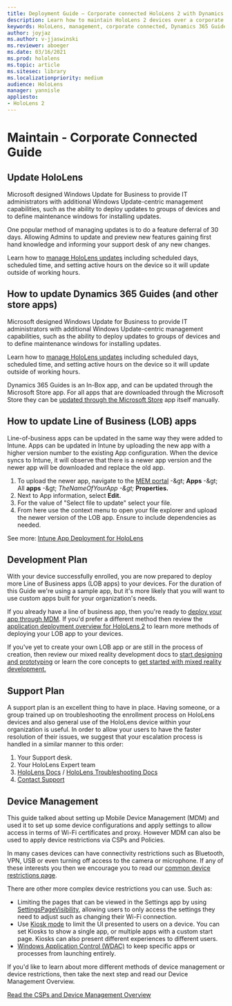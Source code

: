 ```yaml
---
title: Deployment Guide – Corporate connected HoloLens 2 with Dynamics 365 Guides - Maintain
description: Learn how to maintain HoloLens 2 devices over a corporate Connected network with Dynamics 365 Guides.
keywords: HoloLens, management, corporate connected, Dynamics 365 Guides, AAD, Azure AD, MDM, Mobile Device Management
author: joyjaz
ms.author: v-jjaswinski
ms.reviewer: aboeger
ms.date: 03/16/2021
ms.prod: hololens
ms.topic: article
ms.sitesec: library
ms.localizationpriority: medium
audience: HoloLens
manager: yannisle
appliesto:
- HoloLens 2
---
```


# Maintain - Corporate Connected Guide

## Update HoloLens

Microsoft designed Windows Update for Business to provide IT administrators with additional Windows Update-centric management capabilities, such as the ability to deploy updates to groups of devices and to define maintenance windows for installing updates.

One popular method of managing updates is to do a feature deferral of 30 days. Allowing Admins to update and preview new features gaining first hand knowledge and informing your support desk of any new changes.

Learn how to [manage HoloLens updates](https://docs.microsoft.com/hololens/hololens-updates) including scheduled days, scheduled time, and setting active hours on the device so it will update outside of working hours.

## How to update Dynamics 365 Guides (and other store apps)

Microsoft designed Windows Update for Business to provide IT administrators with additional Windows Update-centric management capabilities, such as the ability to deploy updates to groups of devices and to define maintenance windows for installing updates.

Learn how to [manage HoloLens updates](https://docs.microsoft.com/hololens/hololens-updates) including scheduled days, scheduled time, and setting active hours on the device so it will update outside of working hours.

Dynamics 365 Guides is an In-Box app, and can be updated through the Microsoft Store app. For all apps that are downloaded through the Microsoft Store they can be [updated through the Microsoft Store](https://docs.microsoft.com/hololens/holographic-store-apps#update-apps) app itself manually.

## How to update Line of Business (LOB) apps

Line-of-business apps can be updated in the same way they were added to Intune. Apps can be updated in Intune by uploading the new app with a higher version number to the existing App configuration. When the device syncs to Intune, it will observe that there is a newer app version and the newer app will be downloaded and replace the old app.

1. To upload the newer app, navigate to the [MEM portal](https://endpoint.microsoft.com/#home) -\&gt; **Apps** -\&gt; All **apps** -\&gt; _TheNameOfYourApp -\&gt;_ **Properties.**
2. Next to App information, select **Edit.**
3. For the value of &quot;Select file to update&quot; select your file.
4. From here use the context menu to open your file explorer and upload the newer version of the LOB app. Ensure to include dependencies as needed.

See more: [Intune App Deployment for HoloLens](https://docs.microsoft.com/hololens/app-deploy-intune)

## Development Plan

With your device successfully enrolled, you are now prepared to deploy more Line of Business apps (LOB apps) to your devices. For the duration of this Guide we're using a sample app, but it&#39;s more likely that you will want to use custom apps built for your organization&#39;s needs.

If you already have a line of business app, then you&#39;re ready to [deploy your app through MDM](https://docs.microsoft.com/hololens/app-deploy-intune). If you&#39;d prefer a different method then review the [application deployment overview for HoloLens 2](https://docs.microsoft.com/hololens/app-deploy-overview) to learn more methods of deploying your LOB app to your devices.

If you&#39;ve yet to create your own LOB app or are still in the process of creation, then review our mixed reality development docs to [start designing and prototyping](https://docs.microsoft.com/windows/mixed-reality/design/design) or learn the core concepts to [get started with mixed reality development.](https://docs.microsoft.com/windows/mixed-reality/discover/get-started-with-mr)

## Support Plan

A support plan is an excellent thing to have in place. Having someone, or a group trained up on troubleshooting the enrollment process on HoloLens devices and also general use of the HoloLens device within your organization is useful. In order to allow your users to have the faster resolution of their issues, we suggest that your escalation process is handled in a similar manner to this order:

1. Your Support desk.
2. Your HoloLens Expert team
3. [HoloLens Docs](https://docs.microsoft.com/hololens/) / [HoloLens Troubleshooting Docs](https://docs.microsoft.com/hololens/hololens-troubleshooting)
4. [Contact Support](https://support.serviceshub.microsoft.com/supportforbusiness/create?sapId=e9391227-fa6d-927b-0fff-f96288631b8f)

## Device Management

This guide talked about setting up Mobile Device Management (MDM) and used it to set up some device configurations and apply settings to allow access in terms of Wi-Fi certificates and proxy. However MDM can also be used to apply device restrictions via CSPs and Policies.

In many cases devices can have connectivity restrictions such as Bluetooth, VPN, USB or even turning off access to the camera or microphone. If any of these interests you then we encourage you to read our [common device restrictions page](https://docs.microsoft.com/hololens/hololens-common-device-restrictions).

There are other more complex device restrictions you can use. Such as:

- Limiting the pages that can be viewed in the Settings app by using [SettingsPageVisibility](https://docs.microsoft.com/hololens/settings-uri-list), allowing users to only access the settings they need to adjust such as changing their Wi-Fi connection.
- Use [Kiosk mode](https://docs.microsoft.com/hololens/hololens-kiosk) to limit the UI presented to users on a device. You can set Kiosks to show a single app, or multiple apps with a custom start page. Kiosks can also present different experiences to different users.
- [Windows Application Control (WDAC)](https://docs.microsoft.com/hololens/windows-defender-application-control-wdac) to keep specific apps or processes from launching entirely.

If you&#39;d like to learn about more different methods of device management or device restrictions, then take the next step and read our Device Management Overview.

[Read the CSPs and Device Management Overview](https://docs.microsoft.com/hololens/hololens-csp-policy-overview)





